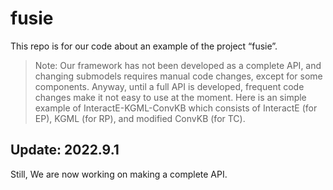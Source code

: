 # fusie
This repo is for our code about an example of the project “fusie”. 
> Note: Our framework has not been developed as a complete API, and changing submodels requires manual code changes, except for some components. Anyway, until a full API is developed, frequent code changes make it not easy to use at the moment. Here is an simple example of InteractE-KGML-ConvKB which consists of InteractE (for EP), KGML (for RP), and modified ConvKB (for TC). 

## Update: 2022.9.1
Still, We are now working on making a complete API.

